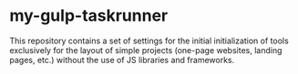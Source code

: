 # my-gulp-taskrunner
This repository contains a set of settings for the initial initialization of tools exclusively for the layout of simple projects (one-page websites, landing pages, etc.) without the use of JS libraries and frameworks.
